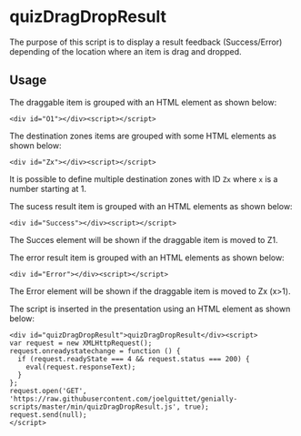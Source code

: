 # quizDragDropResult

The purpose of this script is to display a result feedback (Success/Error) depending of the location where an item is drag and dropped.

## Usage

The draggable item is grouped with an HTML element as shown below:

```
<div id="O1"></div><script></script>
```

The destination zones items are grouped with some HTML elements as shown below:

```
<div id="Zx"></div><script></script>
```

It is possible to define multiple destination zones with ID `Zx` where `x` is a number starting at 1.

The sucess result item is grouped with an HTML elements as shown below:

```
<div id="Success"></div><script></script>
```

The Succes element will be shown if the draggable item is moved to Z1.

The error result item is grouped with an HTML elements as shown below:

```
<div id="Error"></div><script></script>
```

The Error element will be shown if the draggable item is moved to Zx (x>1).

The script is inserted in the presentation using an HTML element as shown below:

```
<div id="quizDragDropResult">quizDragDropResult</div><script>
var request = new XMLHttpRequest();
request.onreadystatechange = function () {
  if (request.readyState === 4 && request.status === 200) {
    eval(request.responseText);
  }
};
request.open('GET', 'https://raw.githubusercontent.com/joelguittet/genially-scripts/master/min/quizDragDropResult.js', true);
request.send(null);
</script>
```
